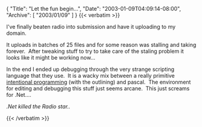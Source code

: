{
  "Title": "Let the fun begin...",
  "Date": "2003-01-09T04:09:14-08:00",
  "Archive": [
    "2003/01/09"
  ]
}
{{< verbatim >}}
<P>I've finally beaten radio into submission and have it uploading to my domain.</P>
<P>It uploads in batches of 25 files and for some reason was stalling and taking forever.&nbsp; After tweaking stuff to try to take care of the staling problem it looks like it might be working now...</P>
<P>In the end I ended up debugging through the very strange scripting language that they use.&nbsp; It is a&nbsp;wacky mix between a really primitive <A href="http://www.omniscium.com/nerdy/ip/">intentional programming</A> (with the outlining) and pascal.&nbsp; The environment for editing and debugging this stuff just seems arcane.&nbsp; This just screams for .Net....</P>
<P><EM>.Net killed the Radio star..</EM></P>
{{< /verbatim >}}
